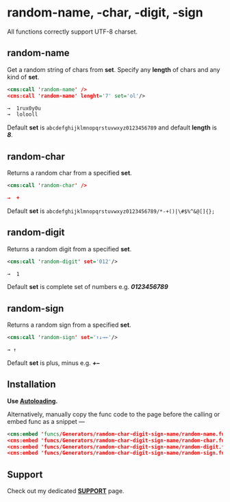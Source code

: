 # random-name, -char, -digit, -sign

All functions correctly support UTF-8 charset.

## random-name

Get a random string of chars from **set**. Specify any **length** of chars and any kind of **set**.

```xml
<cms:call 'random-name' />
<cms:call 'random-name' lenght='7' set='ol'/>

→  1rux0y0u
→  lolooll
```

Default **set** is `abcdefghijklmnopqrstuvwxyz0123456789` and default **length** is ***8***.

## random-char

Returns a random char from a specified **set**.

```xml
<cms:call 'random-char' />

→  +
```

Default **set** is `abcdefghijklmnopqrstuvwxyz0123456789/*-+()|\#$%^&@[]{};`

## random-digit

Returns a random digit from a specified **set**.

```xml
<cms:call 'random-digit' set='012'/>

→  1
```

Default **set** is complete set of numbers e.g. ***0123456789***

## random-sign

Returns a random sign from a specified **set**.

```xml
<cms:call 'random-sign' set='↑↓→←'/>

→ ↑
```

Default **set** is plus, minus e.g. ***+–***

## Installation

**Use [Autoloading](https://github.com/trendoman/Cms-Fu/tree/master/ADDON-FUNCS-ON-DEMAND.md).**

Alternatively, manually copy the func code to the page before the calling or embed func as a snippet —

```xml
<cms:embed 'funcs/Generators/random-char-digit-sign-name/random-name.func' />
<cms:embed 'funcs/Generators/random-char-digit-sign-name/random-char.func' />
<cms:embed 'funcs/Generators/random-char-digit-sign-name/random-digit.func' />
<cms:embed 'funcs/Generators/random-char-digit-sign-name/random-sign.func' />
```

## Support

Check out my dedicated [**SUPPORT**](/SUPPORT.md) page.

